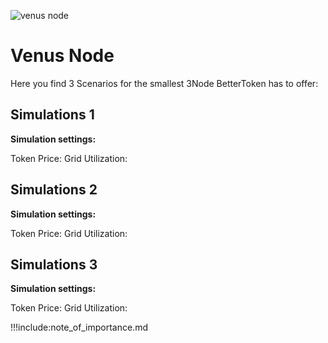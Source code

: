 ![venus node](venus_node.png)

# Venus Node
Here you find 3 Scenarios for the smallest 3Node BetterToken has to offer:

## Simulations 1

**Simulation settings:**

Token Price:
Grid Utilization:

## Simulations 2

**Simulation settings:**

Token Price:
Grid Utilization:


## Simulations 3

**Simulation settings:**

Token Price:
Grid Utilization:

!!!include:note_of_importance.md